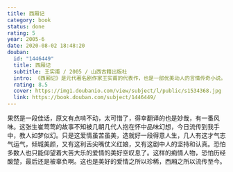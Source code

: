 ```yaml
---
title: 西厢记
category: book
status: done
rating: 5
year: 2005-6
date: 2020-08-02 18:48:20
douban:
  id: "1446449"
  title: 西厢记
  subtitle: 王实甫 / 2005 / 山西古籍出版社
  intro: 《西厢记》是元代著名剧作家王实甫的代表作，也是一部优美动人的言情传奇小说。唐德宗时，洛阳才子张君瑞在普救寺偶遇故相国崔珏之女崔莺莺，二人一见钟情，在丫鬟红娘相助下，冲破封建礼教的代言人——老夫人设下的重重障碍，历尽悲欢离合，最终结为夫妻。本故事内容生动，情节曲折，缠绵悱恻，跌宕起伏，读来令人荡气回肠，如同身临其境。
  rating: 8.5
  cover: https://img1.doubanio.com/view/subject/l/public/s1534368.jpg
  link: https://book.douban.com/subject/1446449/
---
```


果然是一段佳话，原文有点啃不动，太可惜了，得幸翻译的也是妙哉，有一番风味。这张生崔莺莺的故事不知被几朝几代人抱在怀中品味幻想，今日流传到我手中，教人如梦似幻。只是这爱情虽苦虽美，造就好一段得意人生，几人有这才气志气运气，倾城美颜，又有这利舌尖嘴仗义红娘，又有这剧中人的坚持和认真。恐怕多数人也只能仰望着大苦大乐的爱情的美好空叹息了。这样的痴情人物，恐怕历经酸楚，最后还是被辜负啊。这也是美好的爱情之所以珍稀，西厢之所以流传至今。